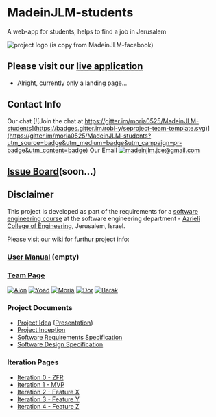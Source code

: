 # MadeinJLM-students
A web-app for students, helps to find a job in Jerusalem


![project logo (is copy from MadeinJLM-facebook)](https://github.com/moria0525/MadeinJLM-students/blob/master/logo.png)

## Please visit our [live application](https://demo.reactstarterkit.com/)
- Alright, currently only a landing page...

## Contact Info
Our chat
[![Join the chat at https://gitter.im/moria0525/MadeinJLM-students](https://badges.gitter.im/robi-y/seproject-team-template.svg)](https://gitter.im/moria0525/MadeinJLM-students?utm_source=badge&utm_medium=badge&utm_campaign=pr-badge&utm_content=badge)
Our Email
[![madeinjlm.jce@gmail.com](https://github.com/moria0525/MadeinJLM-students/blob/master/email.jpg)]()

## [Issue Board](https://huboard.com/robi-y/seproject-team-template#/)(soon...)

## Disclaimer
This project is developed as part of the requirements for a [software engineering course](https://github.com/jce-il/se-class/wiki) at the software engineering department - [Azrieli College of Engineering](http://www.jce.ac.il/), Jerusalem, Israel.

Please visit our wiki for furthur project info: 

### [User Manual](../../wiki/user-manual) (empty)

### [Team Page](../../wiki/team)
[![Alon](https://avatars1.githubusercontent.com/u/17544440?v=3&s=80)](https://github.com/alonshmilo)
[![Yoad](https://avatars3.githubusercontent.com/u/17547266?v=3&s=80)](https://github.com/sh00ki)
[![Moria]()](https://github.com/moria0525)
[![Dor](https://avatars1.githubusercontent.com/u/17564511?v=3&s=80)](https://github.com/Dor-H)
[![Barak](https://avatars2.githubusercontent.com/u/9195309?v=3&s=80)](https://github.com/Think-Smart)

### Project Documents
- [Project Idea](docs/idea.pdf) ([Presentation](docs/idea-slides.pdf))
- [Project Inception](../../wiki/inception)
- [Software Requirements Specification](../../wiki/srs)
- [Software Design Specification](../../wiki/sds)

### Iteration Pages
- [Iteration 0 - ZFR](../../wiki/iter0-zfr)
- [Iteration 1 - MVP]()
- [Iteration 2 - Feature X]()
- [Iteration 3 - Feature Y]()
- [Iteration 4 - Feature Z]()



